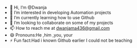 - 👋 Hi, I’m @Dwanja
- 👀 I’m interested in developing Automation projects
- 🌱 I’m currently learning how to use Github
- 💞️ I’m looking to collaborate on some of my projects
- 📫 How to reach me at dwanjama436@gmail.com
- 😄 Pronouns:He ,him ,you, your
- ⚡ Fun fact:Had i known Github earlier I could not be teaching

<!---
Dwanja/Dwanja is a ✨ special ✨ repository because its `README.md` (this file) appears on your GitHub profile.
You can click the Preview link to take a look at your changes.
--->

